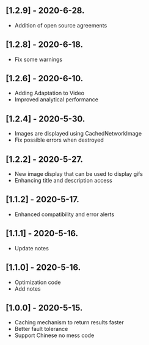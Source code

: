 ## [1.2.9] - 2020-6-28.

-   Addition of open source agreements

## [1.2.8] - 2020-6-18.

-   Fix some warnings

## [1.2.6] - 2020-6-10.

-   Adding Adaptation to Video
-   Improved analytical performance

## [1.2.4] - 2020-5-30.

-   Images are displayed using CachedNetworkImage
-   Fix possible errors when destroyed

## [1.2.2] - 2020-5-27.

-   New image display that can be used to display gifs
-   Enhancing title and description access

## [1.1.2] - 2020-5-17.

-   Enhanced compatibility and error alerts

## [1.1.1] - 2020-5-16.

-   Update notes

## [1.1.0] - 2020-5-16.

-   Optimization code
-   Add notes

## [1.0.0] - 2020-5-15.

-   Caching mechanism to return results faster
-   Better fault tolerance
-   Support Chinese no mess code
